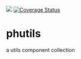 
![](https://travis-ci.org/ouranoshong/phutils.svg?branch=master)
[![Coverage Status](https://coveralls.io/repos/github/ouranoshong/phutils/badge.svg?branch=master)](https://coveralls.io/github/ouranoshong/phutils?branch=master)

# phutils
a utils component collection
